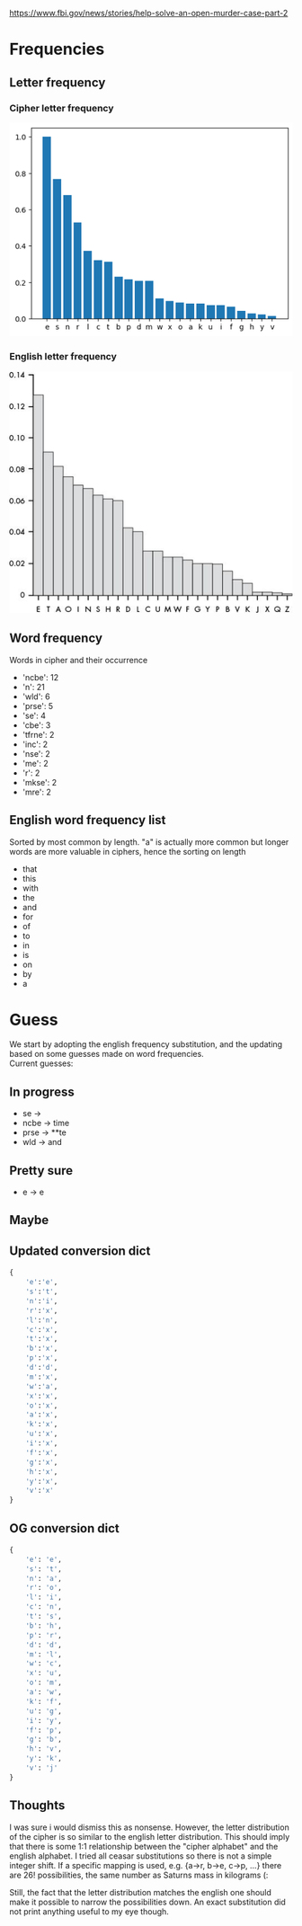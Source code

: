 https://www.fbi.gov/news/stories/help-solve-an-open-murder-case-part-2

# Frequencies
## Letter frequency

### Cipher letter frequency  
![](media/letter_freq_1.png "")

### English letter frequency  
![](media/eng-letter_freq.jpeg "")

## Word frequency
Words in cipher and their occurrence
* 'ncbe': 12
* 'n': 21
* 'wld': 6
* 'prse': 5
* 'se': 4
* 'cbe': 3
* 'tfrne': 2
* 'inc': 2
* 'nse': 2
* 'me': 2
* 'r': 2
* 'mkse': 2
* 'mre': 2
  
## English word frequency list
Sorted by most common by length. "a" is actually more common but longer words are more valuable in ciphers, hence the sorting on length
* that
* this
* with
* the
* and
* for
* of
* to
* in
* is
* on
* by
* a

# Guess
We start by adopting the english frequency substitution, and the updating based on some guesses made on word frequencies.  
Current guesses:
## In progress
* se -> 
* ncbe -> time
* prse -> **te
* wld -> and
## Pretty sure
* e -> e
## Maybe


## Updated conversion dict
```python
{
    'e':'e',
    's':'t',
    'n':'i',
    'r':'x',
    'l':'n',
    'c':'x',
    't':'x',
    'b':'x',
    'p':'x',
    'd':'d',
    'm':'x',
    'w':'a',
    'x':'x',
    'o':'x',
    'a':'x',
    'k':'x',
    'u':'x',
    'i':'x',
    'f':'x',
    'g':'x',
    'h':'x',
    'y':'x',
    'v':'x'
}
```
## OG conversion dict
```python
{
    'e': 'e',
    's': 't',
    'n': 'a',
    'r': 'o',
    'l': 'i',
    'c': 'n',
    't': 's',
    'b': 'h',
    'p': 'r',
    'd': 'd',
    'm': 'l',
    'w': 'c',
    'x': 'u',
    'o': 'm',
    'a': 'w',
    'k': 'f',
    'u': 'g',
    'i': 'y',
    'f': 'p',
    'g': 'b',
    'h': 'v',
    'y': 'k',
    'v': 'j'
}
```
## Thoughts

I was sure i would dismiss this as nonsense. However, the letter distribution of the cipher is so similar to the english letter distribution. This should imply that there is some 1:1 relationship between the "cipher alphabet" and the english alphabet. I tried all ceasar substitutions so there is not a simple integer shift. If a specific mapping is used, e.g. {a->r, b->e, c->p, ...} there are 26! possibilities, the same number as Saturns mass in kilograms (:  

Still, the fact that the letter distribution matches the english one should make it possible to narrow the possibilities down. An exact substitution did not print anything useful to my eye though.




